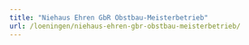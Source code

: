 ```yaml
---
title: "Niehaus Ehren GbR Obstbau-Meisterbetrieb"
url: /loeningen/niehaus-ehren-gbr-obstbau-meisterbetrieb/
---
```

